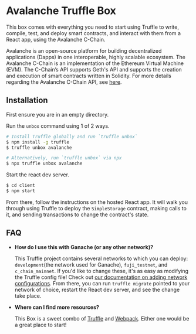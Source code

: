# Avalanche Truffle Box

This box comes with everything you need to start using Truffle to write, compile, test, and deploy smart contracts, and interact with them from a React app, using the Avalanche C-Chain.

Avalanche is an open-source platform for building decentralized applications (Dapps) in one interoperable, highly scalable ecosystem.  The Avalanche C-Chain is an implementation of the Ethereum Virtual Machine (EVM). The C-Chain’s API supports Geth's API and supports the creation and execution of smart contracts written in Solidity. For more details regarding the Avalanche C-Chain API, see [here](https://docs.avax.network/apis/avalanchego/apis/c-chain).

## Installation

First ensure you are in an empty directory.

Run the `unbox` command using 1 of 2 ways.

```sh
# Install Truffle globally and run `truffle unbox`
$ npm install -g truffle
$ truffle unbox avalanche
```

```sh
# Alternatively, run `truffle unbox` via npx
$ npx truffle unbox avalanche
```

Start the react dev server.

```sh
$ cd client
$ npm start
```

From there, follow the instructions on the hosted React app. It will walk you through using Truffle to deploy the `SimpleStorage` contract, making calls to it, and sending transactions to change the contract's state.

## FAQ

- __How do I use this with Ganache (or any other network)?__

  This Truffle project contains several networks to which you can deploy: `development`(the network used for Ganache), `fuji_testnet`, and `c_chain_mainnet`. If you'd like to change these, it's as easy as modifying the Truffle config file! Check out [our documentation on adding network configurations](https://trufflesuite.com/docs/truffle/reference/configuration/#networks). From there, you can run `truffle migrate` pointed to your network of choice, restart the React dev server, and see the change take place.

- __Where can I find more resources?__

  This Box is a sweet combo of [Truffle](https://trufflesuite.com) and [Webpack](https://webpack.js.org). Either one would be a great place to start!
